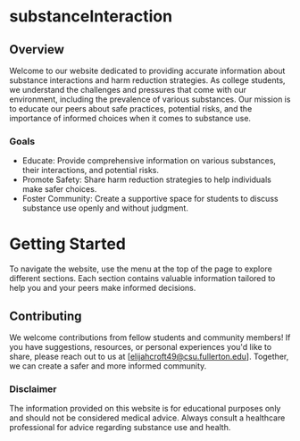 
# substanceInteraction

## Overview
Welcome to our website dedicated to providing accurate information about substance interactions and harm reduction strategies. As college students, we understand the challenges and pressures that come with our environment, including the prevalence of various substances. Our mission is to educate our peers about safe practices, potential risks, and the importance of informed choices when it comes to substance use.

### Goals
- Educate: Provide comprehensive information on various substances, their interactions, and potential risks.
- Promote Safety: Share harm reduction strategies to help individuals make safer choices.
- Foster Community: Create a supportive space for students to discuss substance use openly and without judgment.

# Getting Started 
To navigate the website, use the menu at the top of the page to explore different sections. Each section contains valuable information tailored to help you and your peers make informed decisions.

## Contributing
We welcome contributions from fellow students and community members! If you have suggestions, resources, or personal experiences you'd like to share, please reach out to us at [elijahcroft49@csu.fullerton.edu]. Together, we can create a safer and more informed community.

### Disclaimer
The information provided on this website is for educational purposes only and should not be considered medical advice. Always consult a healthcare professional for advice regarding substance use and health.



